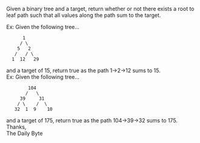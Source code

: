 Given a binary tree and a target, return whether or not there exists a root to leaf path such that all values along the path sum to the target.

Ex: Given the following tree…
 
          1
         / \
        5   2
       /   / \
      1  12   29    
and a target of 15, return true as the path 1->2->12 sums to 15.     
Ex: Given the following tree…     

            104
           /   \
         39     31
        / \    /  \
       32  1  9    10     
and a target of 175, return true as the path    104->39->32 sums to 175.    
Thanks,    
The Daily Byte

